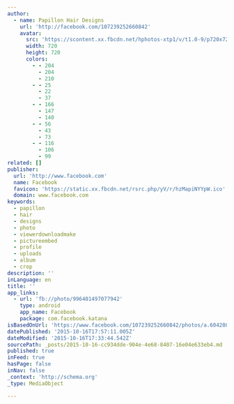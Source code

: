 ```yaml
---
author:
  - name: Papillon Hair Designs
    url: 'http://facebook.com/107239252660842'
    avatar:
      src: 'https://scontent.xx.fbcdn.net/hphotos-xtp1/v/t1.0-9/p720x720/11951765_996401497077942_8338442367568096237_n.jpg?oh=3b396fb544663e169890175f2aacac26&oe=56879692'
      width: 720
      height: 720
      colors:
        - - 204
          - 204
          - 210
        - - 25
          - 22
          - 37
        - - 166
          - 147
          - 140
        - - 56
          - 43
          - 73
        - - 116
          - 106
          - 99
related: []
publisher:
  url: 'http://www.facebook.com'
  name: Facebook
  favicon: 'https://static.xx.fbcdn.net/rsrc.php/yV/r/hzMapiNYYpW.ico'
  domain: www.facebook.com
keywords:
  - papillon
  - hair
  - designs
  - photo
  - viewerdownloadmake
  - pictureembed
  - profile
  - uploads
  - album
  - crop
description: ''
inLanguage: en
title: ''
app_links:
  - url: 'fb://photo/996401497077942'
    type: android
    app_name: Facebook
    package: com.facebook.katana
isBasedOnUrl: 'https://www.facebook.com/107239252660842/photos/a.604208869630542.1073741826.107239252660842/996401497077942/?type=3'
datePublished: '2015-10-16T17:57:11.005Z'
dateModified: '2015-10-16T17:33:44.542Z'
sourcePath: _posts/2015-10-16-cc934dde-904e-4e68-8407-16e04e633eb4.md
published: true
inFeed: true
hasPage: false
inNav: false
_context: 'http://schema.org'
_type: MediaObject

---
```

>